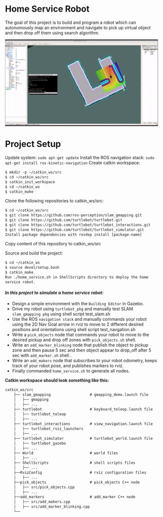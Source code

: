 # Home Service Robot

The goal of this project is to build and program a robot which can autonomously map an environment and navigate to pick up virtual object and then drop off them using search algorithm.
 
 ![Robot going to pickup then drop_off](pickup_Dropoff.gif)

# Project Setup
Update system: `sudo apt-get update`
Install the ROS navigation stack: `sudo apt-get install ros-kinetic-navigation`
Create catkin workspace:
```
$ mkdir -p ~/catkin_ws/src
$ cd ~/catkin_ws/src
$ catkin_init_workspace
$ cd ~/catkin_ws
$ catkin_make
```
Clone the following repositories to catkin_ws/src:
```
$ cd ~/catkin_ws/src
$ git clone https://github.com/ros-perception/slam_gmapping.git
$ git clone https://github.com/turtlebot/turtlebot.git
$ git clone https://github.com/turtlebot/turtlebot_interactions.git
$ git clone https://github.com/turtlebot/turtlebot_simulator.git
Install package dependencies with rosdep install [package-name]
```
Copy content of this repository to catkin_ws/src

Source and build the project:
```
$ cd ~/catkin_ws
$ source devel/setup.bash
$ catkin_make
Run ./home_service.sh in ShellScripts directory to deploy the home service robot.
```
#### ***In this project to simulate a home service robot:***
* Design a simple environment with the `Building Editor` in Gazebo.
* Drive my robot using `turtlebot_pkg` and manually test SLAM `slam_gmapping pkg` using shell script test_slam.sh
* Use the ROS `navigation stack` and manually commands your robot using the 2D Nav Goal arrow in rviz to move to 2 different desired positions and orientations using shell script test_navgation.sh
* Write a `pick_objects` node that commands your robot to move to the desired pickup and drop off zones with `pick_objects.sh` shell.
* Write an `add_marker_blinking` node that publish the object to pickup zone and then pause 5 sec and then object appear to drop_off after 5 sec with `add_marker.sh` shell .
* Write an `add_makers` node that subscribes to your robot odometry, keeps track of your robot pose, and publishes markers to rviz.
* Finally commanded `home_service.sh` to generate all nodes. 


**Catkin workspace should look something like this:**
```
catkin_ws/src
    ├── slam_gmapping                  # gmapping_demo.launch file                   
    │   ├── gmapping
    │   ├── ...
    ├── turtlebot                      # keyboard_teleop.launch file
    │   ├── turtlebot_teleop
    │   ├── ...
    ├── turtlebot_interactions         # view_navigation.launch file      
    │   ├── turtlebot_rviz_launchers
    │   ├── ...
    ├── turtlebot_simulator            # turtlebot_world.launch file 
    │   ├── turtlebot_gazebo
    │   ├── ...
    ├── World                          # world files
    │   ├── ...
    ├── ShellScripts                   # shell scripts files
    │   ├── ...
    ├──RvizConfig                      # rviz configuration files
    │   ├── ...
    ├──pick_objects                    # pick_objects C++ node
    │   ├── src/pick_objects.cpp
    │   ├── ...
    ├──add_markers                     # add_marker C++ node
    │   ├── src/add_makers.cpp
    │   ├── src/add_marker_blinking.cpp
    └──
```
